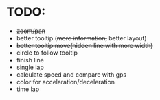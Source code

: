 # TODO:

* ~~zoom/pan~~
* better tooltip (~~more information,~~ better layout)
* ~~better tooltip move(hidden line with more width)~~
* circle to follow tooltip
* finish line
* single lap
* calculate speed and compare with gps
* color for accelaration/deceleration
* time lap
